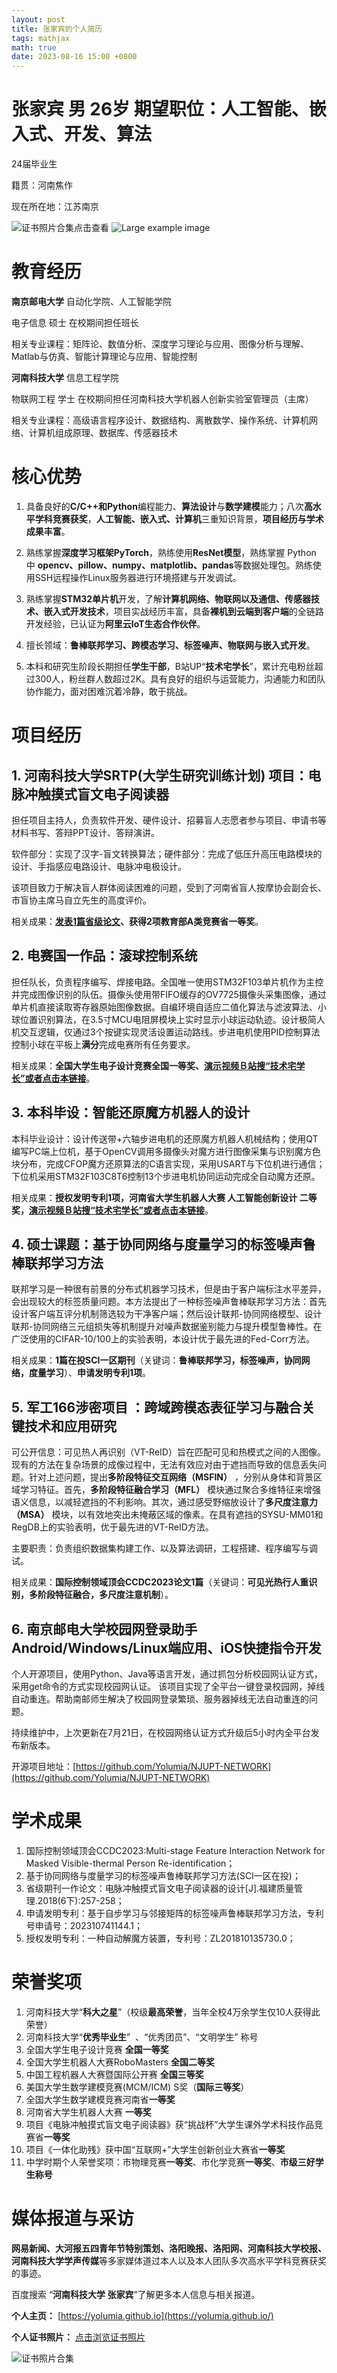 ```yaml
---
layout: post
title: 张家宾的个人简历
tags: mathjax
math: true
date: 2023-08-16 15:00 +0800
---
```

# 张家宾 男 26岁  期望职位：人工智能、嵌入式、开发、算法

24届毕业生

籍贯：河南焦作

现在所在地：江苏南京

![证书照片合集点击查看](https://img-blog.csdnimg.cn/2cd08a87e834467d87a325cb61e6bb9e.jpeg#pic_center)
![](http://placehold.it/800x400 "Large example image")

# 教育经历


**南京邮电大学** 自动化学院、人工智能学院

电子信息 硕士  在校期间担任班长

相关专业课程：矩阵论、数值分析、深度学习理论与应用、图像分析与理解、Matlab与仿真、智能计算理论与应用、智能控制

**河南科技大学** 信息工程学院

物联网工程 学士 在校期间担任河南科技大学机器人创新实验室管理员（主席）

相关专业课程：高级语言程序设计、数据结构、离散数学、操作系统、计算机网络、计算机组成原理、数据库、传感器技术


# 核心优势

1. 具备良好的**C/C++和Python**编程能力、**算法设计**与**数学建模**能力；八次**高水平学科竞赛获奖**，**人工智能、嵌入式、计算机**三重知识背景，**项目经历与学术成果丰富**。

2. 熟练掌握**深度学习框架PyTorch**，熟练使用**ResNet模型**，熟练掌握 Python 中 **opencv、pillow、numpy、matplotlib、pandas**等数据处理包。熟练使用SSH远程操作Linux服务器进行环境搭建与开发调试。

3. 熟练掌握**STM32单片机**开发，了解**计算机网络、物联网以及通信、传感器技术、嵌入式开发技术**，项目实战经历丰富，具备**裸机到云端到客户端**的全链路开发经验，已认证为**阿里云IoT生态合作伙伴**。

4. 擅长领域：**鲁棒联邦学习、跨模态学习、标签噪声、物联网与嵌入式开发**。

5. 本科和研究生阶段长期担任**学生干部**，B站UP“**技术宅学长**”，累计充电粉丝超过300人，粉丝群人数超过2K。具有良好的组织与运营能力，沟通能力和团队协作能力，面对困难沉着冷静，敢于挑战。

# 项目经历

## 1. 河南科技大学SRTP(大学生研究训练计划)	项目：电脉冲触摸式盲文电子阅读器
担任项目主持人，负责软件开发、硬件设计、招募盲人志愿者参与项目、申请书等材料书写、答辩PPT设计、答辩演讲。

软件部分：实现了汉字-盲文转换算法；硬件部分：完成了低压升高压电路模块的设计、手指感应电路设计、电脉冲电极设计。

该项目致力于解决盲人群体阅读困难的问题，受到了河南省盲人按摩协会副会长、市盲协主席马自立先生的高度评价。

相关成果：**[发表1篇省级论文](https://d.wanfangdata.com.cn/periodical/ChhQZXJpb2RpY2FsQ0hJTmV3MjAyMzA4MDYSD2ZqemxnbDIwMTgxMjIwNBoIc3luYW9iMnU%3D)、获得2项教育部A类竞赛省一等奖**。

## 2. 电赛国一作品：滚球控制系统

担任队长，负责程序编写、焊接电路。全国唯一使用STM32F103单片机作为主控并完成图像识别的队伍。摄像头使用带FIFO缓存的OV7725摄像头采集图像，通过单片机直接读取寄存器原始图像数据。自编环境自适应二值化算法与滤波算法、小球位置识别算法，在3.5寸MCU电阻屏模块上实时显示小球运动轨迹。设计极简人机交互逻辑，仅通过3个按键实现灵活设置运动路线。步进电机使用PID控制算法控制小球在平板上**满分**完成电赛所有任务要求。

相关成果：**全国大学生电子设计竞赛全国一等奖、[演示视频Ｂ站搜“技术宅学长”或者点击本链接](https://b23.tv/ZpXcGGD)**。

## 3. 本科毕设：智能还原魔方机器人的设计

本科毕业设计：设计传送带+六轴步进电机的还原魔方机器人机械结构；使用QT编写PC端上位机，基于OpenCV调用多摄像头对魔方进行图像采集与识别魔方色块分布，完成CFOP魔方还原算法的C语言实现，采用USART与下位机进行通信；下位机采用STM32F103C8T6控制13个步进电机协同运动完成全自动魔方还原。

相关成果：**授权发明专利1项，河南省大学生机器人大赛 人工智能创新设计 二等奖，[演示视频Ｂ站搜“技术宅学长”或者点击本链接](https://b23.tv/85Mztgh)**。

## 4. 硕士课题：基于协同网络与度量学习的标签噪声鲁棒联邦学习方法
联邦学习是一种很有前景的分布式机器学习技术，但是由于客户端标注水平差异，会出现较大的标签质量问题。本方法提出了一种标签噪声鲁棒联邦学习方法：首先设计客户端互评分机制筛选较为干净客户端；然后设计联邦-协同网络模型、设计联邦-协同网络三元组损失等机制提升对噪声数据鉴别能力与提升模型鲁棒性。在广泛使用的CIFAR-10/100上的实验表明，本设计优于最先进的Fed-Corr方法。

相关成果：**1篇在投SCI一区期刊**（关键词：**鲁棒联邦学习，标签噪声，协同网络，度量学习**）、**申请发明专利1项**。 

## 5. 军工166涉密项目 ：跨域跨模态表征学习与融合关键技术和应用研究
可公开信息：可见热人再识别（VT-ReID）旨在匹配可见和热模式之间的人图像。现有的方法在复杂场景的成像过程中，无法有效应对由于遮挡而导致的信息丢失问题。针对上述问题，提出**多阶段特征交互网络（MSFIN）** ，分别从身体和背景区域学习特征。首先，**多阶段特征融合学习（MFL）** 模块通过聚合多维特征来增强语义信息，以减轻遮挡的不利影响。其次，通过感受野缩放设计了**多尺度注意力（MSA）** 模块，以有效地突出未掩蔽区域的像素。在具有遮挡的SYSU-MM01和RegDB上的实验表明，优于最先进的VT-ReID方法。

主要职责：负责组织数据集构建工作、以及算法调研，工程搭建、程序编写与调试。

相关成果：**国际控制领域顶会CCDC2023论文1篇**（关键词：**可见光热行人重识别，多阶段特征融合，多尺度注意机制**）。

## 6. 南京邮电大学校园网登录助手 Android/Windows/Linux端应用、iOS快捷指令开发
个人开源项目，使用Python、Java等语言开发，通过抓包分析校园网认证方式，采用get命令的方式实现校园网认证。
该项目实现了全平台一键登录校园网，掉线自动重连。帮助南邮师生解决了校园网登录繁琐、服务器掉线无法自动重连的问题。

持续维护中，上次更新在7月21日，在校园网络认证方式升级后5小时内全平台发布新版本。

开源项目地址：[https://github.com/Yolumia/NJUPT-NETWORK](https://github.com/Yolumia/NJUPT-NETWORK)


# 学术成果

1. 国际控制领域顶会CCDC2023:Multi-stage Feature Interaction Network for Masked Visible-thermal Person Re-identification；
2. 基于协同网络与度量学习的标签噪声鲁棒联邦学习方法(SCI一区在投)；
3. 省级期刊一作论文：电脉冲触摸式盲文电子阅读器的设计[J].福建质量管理.2018(6下):257-258；
4. 申请发明专利：基于自步学习与邻接矩阵的标签噪声鲁棒联邦学习方法，专利号申请号：202310741144.1；
5. 授权发明专利：一种自动解魔方装置，专利号：ZL201810135730.0；


# 荣誉奖项

1. 河南科技大学“**科大之星**”（校级**最高荣誉**，当年全校4万余学生仅10人获得此荣誉）
2. 河南科技大学“**优秀毕业生**”  、“优秀团员”、“文明学生” 称号
3. 全国大学生电子设计竞赛 **全国一等奖**
4. 全国大学生机器人大赛RoboMasters **全国二等奖**
5. 中国工程机器人大赛暨国际公开赛 **全国三等奖**
6. 美国大学生数学建模竞赛(MCM/ICM) S奖（**国际三等奖**）
7. 全国大学生数学建模竞赛河南省**一等奖**
8. 河南省大学生机器人大赛 **一等奖**
9. 项目《电脉冲触摸式盲文电子阅读器》获“挑战杯”大学生课外学术科技作品竞赛省**一等奖**
10. 项目《一体化助残》获中国“互联网+”大学生创新创业大赛省**一等奖**
11. 中学时期个人荣誉奖项：市物理竞赛**一等奖**、市化学竞赛**一等奖**、**市级三好学生称号**


# 媒体报道与采访

**网易新闻、大河报五四青年节特别策划、洛阳晚报、洛阳网、河南科技大学校报、河南科技大学学声传媒**等多家媒体道过本人以及本人团队多次高水平学科竞赛获奖的事迹。

百度搜索 “**河南科技大学 张家宾**”了解更多本人信息与相关报道。

**个人主页：** [https://yolumia.github.io](https://yolumia.github.io/)

**个人证书照片：** [点击浏览证书照片](https://github.com/Yolumia/yolumia.github.io/tree/master/_posts/img)

![证书照片合集](img/IMG_3924.jpeg)
